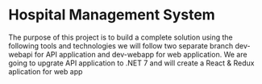 # Hospital Management System
The purpose of this project is to build a complete solution using the following tools and technologies
we will follow two separate branch dev-webapi for API application and dev-webapp for web application. We are going to upgrate API application to .NET 7 and will create a React & Redux aplication for web app
